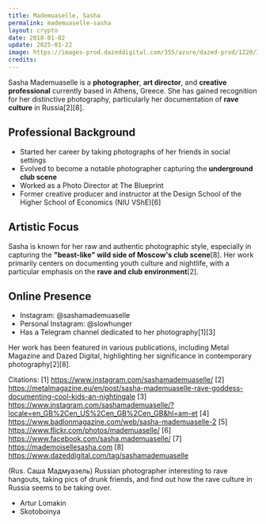 ```yaml
---
title: Mademuaselle, Sasha
permalink: mademuaselle-sasha
layout: crypto
date: 2018-01-02
update: 2025-01-22
image: https://images-prod.dazeddigital.com/355/azure/dazed-prod/1220/3/1223356.JPG
credits:
---
```


Sasha Mademuaselle is a **photographer**, **art director**, and **creative professional** currently based in Athens, Greece. She has gained recognition for her distinctive photography, particularly her documentation of **rave culture** in Russia[2][8].

## Professional Background
- Started her career by taking photographs of her friends in social settings
- Evolved to become a notable photographer capturing the **underground club scene**
- Worked as a Photo Director at The Blueprint
- Former creative producer and instructor at the Design School of the Higher School of Economics (NIU VShE)[6]

## Artistic Focus
Sasha is known for her raw and authentic photographic style, especially in capturing the **"beast-like" wild side of Moscow's club scene**[8]. Her work primarily centers on documenting youth culture and nightlife, with a particular emphasis on the **rave and club environment**[2].

## Online Presence
- Instagram: @sashamademuaselle
- Personal Instagram: @slowhunger
- Has a Telegram channel dedicated to her photography[1][3]

Her work has been featured in various publications, including Metal Magazine and Dazed Digital, highlighting her significance in contemporary photography[2][8].

Citations:
[1] https://www.instagram.com/sashamademuaselle/
[2] https://metalmagazine.eu/en/post/sasha-mademuaselle-rave-goddess-documenting-cool-kids-an-nightingale
[3] https://www.instagram.com/sashamademuaselle/?locale=en_GB%2Cen_US%2Cen_GB%2Cen_GB&hl=am-et
[4] https://www.badlonmagazine.com/web/sasha-mademuaselle-2
[5] https://www.flickr.com/photos/mademuaselle/
[6] https://www.facebook.com/sasha.mademuaselle/
[7] https://mademoisellesasha.com
[8] https://www.dazeddigital.com/tag/sashamademuaselle

(Rus. Саша Мадмуазель) Russian photographer interesting to rave hangouts, taking pics of drunk friends, and find out how the rave culture in Russia seems to be taking over.

+ Artur Lomakin
+ Skotoboinya
